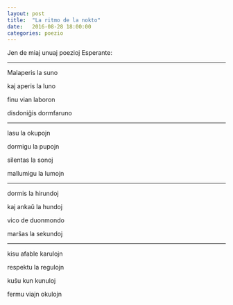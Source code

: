 ```yaml
---
layout: post
title:  "La ritmo de la nokto"
date:   2016-08-28 18:00:00
categories: poezio
---
```


Jen de miaj unuaj poezioj Esperante:

***

Malaperis la suno

kaj aperis la luno

finu vian laboron

disdoniĝis dormfaruno

---

lasu la okupojn

dormigu la pupojn

silentas la sonoj

mallumigu la lumojn

---

dormis la hirundoj

kaj ankaŭ la hundoj

vico de duonmondo

marŝas la sekundoj

---

kisu afable karulojn

respektu la regulojn

kuŝu kun kunuloj

fermu viajn okulojn
